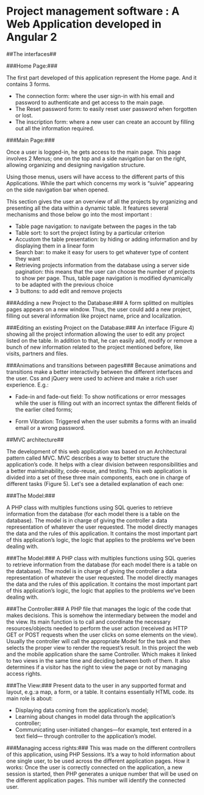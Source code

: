 # Project management software : A Web Application developed in Angular 2  #


##The interfaces##

###Home Page:###

The first part developed of this application represent the Home page. And it contains 3 forms.
  - The connection form: where the user sign-in with his email and password to
authenticate and get access to the main page.
  - The Reset password form: to easily reset user password when forgotten or lost.
  - The inscription form: where a new user can create an account by filling out all the
information required.




###Main Page:###

Once a user is logged-in, he gets access to the main page. This page involves 2 Menus; one on the top and a side navigation bar on the right, allowing organizing and designing navigation structure.

Using those menus, users will have access to the different parts of this Applications. While
the part which concerns my work is “suivie” appearing on the side navigation bar when
opened.

This section gives the user an overview of all the projects by organizing and presenting all the
data within a dynamic table. It features several mechanisms and those below go into the most important :
- Table page navigation: to navigate between the pages in the tab
- Table sort: to sort the project listing by a particular criterion
- Accustom the table presentation: by hiding or adding information and by displaying
them in a linear form
- Search bar: to make it easy for users to get whatever type of content they want
- Retrieving projects information from the database using a server side pagination: this
 means that the user can choose the number of projects to show per page. Thus, table page navigation is modified dynamically to be adapted with the previous choice
- 3 buttons: to add edit and remove projects





###Adding a new Project to the Database:###
A form splitted on multiples pages appears on a new window. Thus, the user could add a new
project, filling out several information like project name, price and localization.

###Editing an existing Project on the Database:###
An interface (Figure 4) showing all the project information allowing the user to edit any project listed on the table. In addition to that, he can easily add, modify or remove a bunch of new information related to the project mentioned before, like visits, partners and files.

###Animations and transitions between pages###
Because animations and transitions make a better interactivity between the different interfaces
and the user. Css and jQuery were used to achieve and make a rich user experience. E.g.:

- Fade-in and fade-out field: To show notifications or error messages while the user is
filling out with an incorrect syntax the different fields of the earlier cited forms;

- Form Vibration: Triggered when the user submits a forms with an invalid email or a
wrong password.


##MVC architecture##

The development of this web application was based on an Architectural pattern called MVC. MVC describes a way to better structure the application’s code. It helps with a clear division between responsibilities and a better maintainability, code-reuse, and testing.
This web application is divided into a set of these three main components, each one in charge of different tasks (Figure 5). Let's see a detailed explanation of each one:

###The Model:###

A PHP class with multiples functions using SQL queries to retrieve information from the database (for each model there is a table on the database). The model is in charge of giving the controller a data representation of whatever the user requested. The model directly manages the data and the rules of this application. It contains the most important part of this application’s logic, the logic that applies to the problems we’ve been dealing with.

###The Model:###
A PHP class with multiples functions using SQL queries to retrieve information from the database (for each model there is a table on the database). The model is in charge of giving the controller a data representation of whatever the user requested. The model directly manages the data and the rules of this application. It contains the most important part of this application’s logic, the logic that applies to the problems we’ve been dealing with.

###The Controller:###
A PHP file that manages the logic of the code that makes decisions. This is somehow the intermediary between the model and the view. Its main function is to call and coordinate the necessary resources/objects needed to perform the user action (received as HTTP GET or POST requests when the user clicks on some elements on the view). Usually the controller will call the appropriate Model for the task and then selects the proper view to render the request’s result.
In this project the web and the mobile application share the same Controller. Which makes it
linked to two views in the same time and deciding between both of them. It also determines if
a visitor has the right to view the page or not by managing access rights.

###The View:###
Present data to the user in any supported format and layout, e.g.:a map, a form, or a table. It contains essentially HTML code. its main role is about:

- Displaying data coming from the application’s model;
- Learning about changes in model data through the application’s controller;
- Communicating user-initiated changes—for example, text entered in a text field—
through controller to the application’s model.



###Managing access rights:###
This was made on the different controllers of this application, using PHP Sessions. It’s a way to hold information about one single user, to be used across the different application pages.
How it works:
Once the user is correctly connected on the application, a new session is started, then PHP
generates a unique number that will be used on the different application pages. This number
will identify the connected user.




